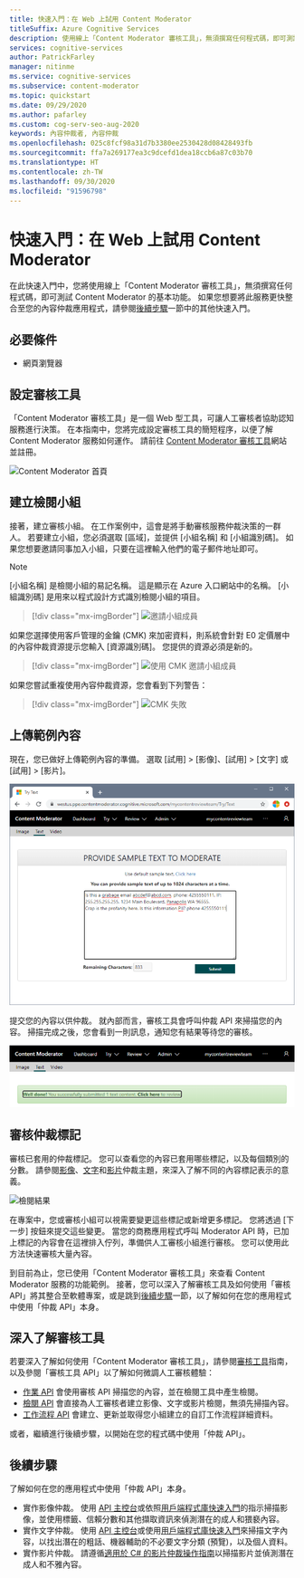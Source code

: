 ```yaml
---
title: 快速入門：在 Web 上試用 Content Moderator
titleSuffix: Azure Cognitive Services
description: 使用線上「Content Moderator 審核工具」，無須撰寫任何程式碼，即可測試 Content Moderator 的基本功能。
services: cognitive-services
author: PatrickFarley
manager: nitinme
ms.service: cognitive-services
ms.subservice: content-moderator
ms.topic: quickstart
ms.date: 09/29/2020
ms.author: pafarley
ms.custom: cog-serv-seo-aug-2020
keywords: 內容仲裁者, 內容仲裁
ms.openlocfilehash: 025c8fcf98a31d7b3380ee2530428d08428493fb
ms.sourcegitcommit: ffa7a269177ea3c9dcefd1dea18ccb6a87c03b70
ms.translationtype: HT
ms.contentlocale: zh-TW
ms.lasthandoff: 09/30/2020
ms.locfileid: "91596798"
---
```

# <a name="quickstart-try-content-moderator-on-the-web"></a>快速入門：在 Web 上試用 Content Moderator

在此快速入門中，您將使用線上「Content Moderator 審核工具」，無須撰寫任何程式碼，即可測試 Content Moderator 的基本功能。 如果您想要將此服務更快整合至您的內容仲裁應用程式，請參閱[後續步驟](#next-steps)一節中的其他快速入門。

## <a name="prerequisites"></a>必要條件

- 網頁瀏覽器

## <a name="set-up-the-review-tool"></a>設定審核工具

「Content Moderator 審核工具」是一個 Web 型工具，可讓人工審核者協助認知服務進行決策。 在本指南中，您將完成設定審核工具的簡短程序，以便了解 Content Moderator 服務如何運作。 請前往 [Content Moderator 審核工具](https://contentmoderator.cognitive.microsoft.com/)網站並註冊。

![Content Moderator 首頁](images/homepage.PNG)

## <a name="create-a-review-team"></a>建立檢閱小組

接著，建立審核小組。 在工作案例中，這會是將手動審核服務仲裁決策的一群人。 若要建立小組，您必須選取 [區域]，並提供 [小組名稱] 和 [小組識別碼]。 如果您想要邀請同事加入小組，只要在這裡輸入他們的電子郵件地址即可。

> [!NOTE]
> [小組名稱] 是檢閱小組的易記名稱。 這是顯示在 Azure 入口網站中的名稱。 [小組識別碼] 是用來以程式設計方式識別檢閱小組的項目。

> [!div class="mx-imgBorder"]
> ![邀請小組成員](images/create-team.png)

如果您選擇使用客戶管理的金鑰 (CMK) 來加密資料，則系統會針對 E0 定價層中的內容仲裁資源提示您輸入 [資源識別碼]。 您提供的資源必須是新的。 

> [!div class="mx-imgBorder"]
> ![使用 CMK 邀請小組成員](images/create-team-cmk.png)

如果您嘗試重複使用內容仲裁資源，您會看到下列警告： 

> [!div class="mx-imgBorder"]
> ![CMK 失敗](images/create-team-cmk-fail.png)

## <a name="upload-sample-content"></a>上傳範例內容

現在，您已做好上傳範例內容的準備。 選取 [試用] > [影像]、[試用] > [文字] 或 [試用] > [影片]。

![嘗試影像或文字審核](images/tryimagesortext.png)

提交您的內容以供仲裁。 就內部而言，審核工具會呼叫仲裁 API 來掃描您的內容。 掃描完成之後，您會看到一則訊息，通知您有結果等待您的審核。

![審核檔案](images/submitted.png)

## <a name="review-moderation-tags"></a>審核仲裁標記

審核已套用的仲裁標記。 您可以查看您的內容已套用哪些標記，以及每個類別的分數。 請參閱[影像](image-moderation-api.md)、[文字](text-moderation-api.md)和[影片](video-moderation-api.md)仲裁主題，來深入了解不同的內容標記表示的意義。

![檢閱結果](images/reviewresults_text.png)

在專案中，您或審核小組可以視需要變更這些標記或新增更多標記。 您將透過 [下一步] 按鈕來提交這些變更。 當您的商務應用程式呼叫 Moderator API 時，已加上標記的內容會在這裡排入佇列，準備供人工審核小組進行審核。 您可以使用此方法快速審核大量內容。

到目前為止，您已使用「Content Moderator 審核工具」來查看 Content Moderator 服務的功能範例。 接著，您可以深入了解審核工具及如何使用「審核 API」將其整合至軟體專案，或是跳到[後續步驟](#next-steps)一節，以了解如何在您的應用程式中使用「仲裁 API」本身。

## <a name="learn-more-about-the-review-tool"></a>深入了解審核工具

若要深入了解如何使用「Content Moderator 審核工具」，請參閱[審核工具](Review-Tool-User-Guide/human-in-the-loop.md)指南，以及參閱「審核工具 API」以了解如何微調人工審核體驗：
- [作業 API](try-review-api-job.md) 會使用審核 API 掃描您的內容，並在檢閱工具中產生檢閱。 
- [檢閱 API](try-review-api-review.md) 會直接為人工審核者建立影像、文字或影片檢閱，無須先掃描內容。 
- [工作流程 API](try-review-api-workflow.md) 會建立、更新並取得您小組建立的自訂工作流程詳細資料。

或者，繼續進行後續步驟，以開始在您的程式碼中使用「仲裁 API」。

## <a name="next-steps"></a>後續步驟

了解如何在您的應用程式中使用「仲裁 API」本身。
- 實作影像仲裁。 使用 [API 主控台](try-image-api.md)或依照[用戶端程式庫快速入門](client-libraries.md)的指示掃描影像，並使用標籤、信賴分數和其他擷取資訊來偵測潛在的成人和猥褻內容。
- 實作文字仲裁。 使用 [API 主控台](try-text-api.md)或使用[用戶端程式庫快速入門](client-libraries.md)來掃描文字內容，以找出潛在的粗話、機器輔助的不必要文字分類 (預覽)，以及個人資料。
- 實作影片仲裁。 請遵循[適用於 C# 的影片仲裁操作指南](video-moderation-api.md)以掃描影片並偵測潛在成人和不雅內容。 
